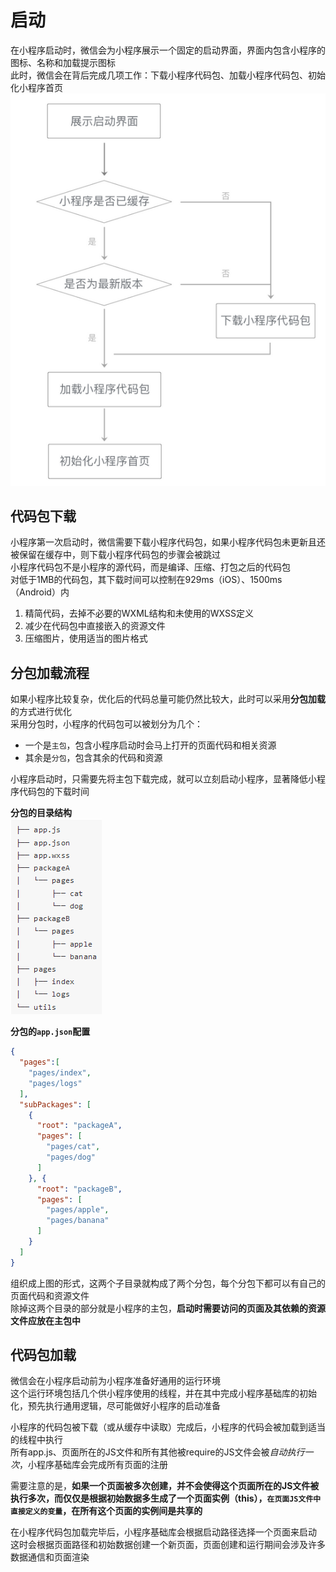# 启动

在小程序启动时，微信会为小程序展示一个固定的启动界面，界面内包含小程序的图标、名称和加载提示图标  
此时，微信会在背后完成几项工作：下载小程序代码包、加载小程序代码包、初始化小程序首页  
![Alt text](./image/image.png)  

## 代码包下载

小程序第一次启动时，微信需要下载小程序代码包，如果小程序代码包未更新且还被保留在缓存中，则下载小程序代码包的步骤会被跳过  
小程序代码包不是小程序的源代码，而是编译、压缩、打包之后的代码包  
对低于1MB的代码包，其下载时间可以控制在929ms（iOS）、1500ms（Android）内  

1. 精简代码，去掉不必要的WXML结构和未使用的WXSS定义
2. 减少在代码包中直接嵌入的资源文件
3. 压缩图片，使用适当的图片格式

## 分包加载流程

如果小程序比较复杂，优化后的代码总量可能仍然比较大，此时可以采用**分包加载**的方式进行优化  
采用分包时，小程序的代码包可以被划分为几个：  

* 一个是`主包`，包含小程序启动时会马上打开的页面代码和相关资源  
* 其余是`分包`，包含其余的代码和资源  

小程序启动时，只需要先将主包下载完成，就可以立刻启动小程序，显著降低小程序代码包的下载时间  

**分包的目录结构**  
![Alt text](./image/image-1.png)  

**分包的`app.json`配置**  

```json
{
  "pages":[
    "pages/index",
    "pages/logs"
  ],
  "subPackages": [
    {
      "root": "packageA",
      "pages": [
        "pages/cat",
        "pages/dog"
      ]
    }, {
      "root": "packageB",
      "pages": [
        "pages/apple",
        "pages/banana"
      ]
    }
  ]
}
```

组织成上图的形式，这两个子目录就构成了两个分包，每个分包下都可以有自己的页面代码和资源文件  
除掉这两个目录的部分就是小程序的主包，**启动时需要访问的页面及其依赖的资源文件应放在主包中**  

## 代码包加载

微信会在小程序启动前为小程序准备好通用的运行环境  
这个运行环境包括几个供小程序使用的线程，并在其中完成小程序基础库的初始化，预先执行通用逻辑，尽可能做好小程序的启动准备  
  
小程序的代码包被下载（或从缓存中读取）完成后，小程序的代码会被加载到适当的线程中执行  
所有app.js、页面所在的JS文件和所有其他被require的JS文件会被*自动执行一次*，小程序基础库会完成所有页面的注册  
  
需要注意的是，**如果一个页面被多次创建，并不会使得这个页面所在的JS文件被执行多次，而仅仅是根据初始数据多生成了一个页面实例（this），`在页面JS文件中直接定义的变量`，在所有这个页面的实例间是共享的**  
  
在小程序代码包加载完毕后，小程序基础库会根据启动路径选择一个页面来启动  
这时会根据页面路径和初始数据创建一个新页面，页面创建和运行期间会涉及许多数据通信和页面渲染
